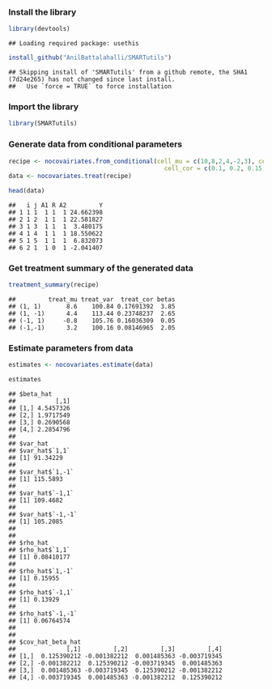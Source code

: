 ### Install the library

``` r
library(devtools)
```

    ## Loading required package: usethis

``` r
install_github("AnilBattalahalli/SMARTutils")
```

    ## Skipping install of 'SMARTutils' from a github remote, the SHA1 (7d24e265) has not changed since last install.
    ##   Use `force = TRUE` to force installation

### Import the library

``` r
library(SMARTutils)
```

### Generate data from conditional parameters

``` r
recipe <- nocovairiates.from_conditional(cell_mu = c(10,8,2,4,-2,3), cell_var = c(100,100,100,100,100,100),
                                           cell_cor = c(0.1, 0.2, 0.15, 0.12, 0.11, 0.07), N=200, m=5, p_1=0.3, p_2=0.2)
data <- nocovariates.treat(recipe)
```

``` r
head(data)
```

    ##   i j A1 R A2         Y
    ## 1 1 1  1 1  1 24.662398
    ## 2 1 2  1 1  1 22.581827
    ## 3 1 3  1 1  1  3.480175
    ## 4 1 4  1 1  1 18.550622
    ## 5 1 5  1 1  1  6.832073
    ## 6 2 1  1 0  1 -2.041407

### Get treatment summary of the generated data

``` r
treatment_summary(recipe)
```

    ##         treat_mu treat_var  treat_cor betas
    ## (1, 1)       8.6    100.84 0.17691392  3.85
    ## (1, -1)      4.4    113.44 0.23748237  2.65
    ## (-1, 1)     -0.8    105.76 0.16036309  0.05
    ## (-1,-1)      3.2    100.16 0.08146965  2.05

### Estimate parameters from data

``` r
estimates <- nocovariates.estimate(data)
```

``` r
estimates
```

    ## $beta_hat
    ##           [,1]
    ## [1,] 4.5457326
    ## [2,] 1.9717549
    ## [3,] 0.2690568
    ## [4,] 2.2854796
    ## 
    ## $var_hat
    ## $var_hat$`1,1`
    ## [1] 91.34229
    ## 
    ## $var_hat$`1,-1`
    ## [1] 115.5893
    ## 
    ## $var_hat$`-1,1`
    ## [1] 109.4682
    ## 
    ## $var_hat$`-1,-1`
    ## [1] 105.2085
    ## 
    ## 
    ## $rho_hat
    ## $rho_hat$`1,1`
    ## [1] 0.08410177
    ## 
    ## $rho_hat$`1,-1`
    ## [1] 0.15955
    ## 
    ## $rho_hat$`-1,1`
    ## [1] 0.13929
    ## 
    ## $rho_hat$`-1,-1`
    ## [1] 0.06764574
    ## 
    ## 
    ## $cov_hat_beta_hat
    ##              [,1]         [,2]         [,3]         [,4]
    ## [1,]  0.125390212 -0.001382212  0.001485363 -0.003719345
    ## [2,] -0.001382212  0.125390212 -0.003719345  0.001485363
    ## [3,]  0.001485363 -0.003719345  0.125390212 -0.001382212
    ## [4,] -0.003719345  0.001485363 -0.001382212  0.125390212
